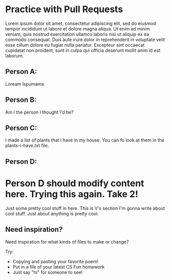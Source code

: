 # Practice with Pull Requests

Lorem ipsum dolor sit amet, consectetur adipiscing elit, sed do eiusmod tempor incididunt ut labore et dolore magna aliqua. Ut enim ad minim veniam, quis nostrud exercitation ullamco laboris nisi ut aliquip ex ea commodo consequat. Duis aute irure dolor in reprehenderit in voluptate velit esse cillum dolore eu fugiat nulla pariatur. Excepteur sint occaecat cupidatat non proident, sunt in culpa qui officia deserunt mollit anim id est laborum.

## Person A:

Loream Ispumama

## Person B:

Am I the person I thought I'd be?

## Person C:

I made a list of plants that I have in my house. You can fo look at them in the plants-i-have.txt file.

## Person D:

Person D should modify content here.
Trying this again. Take 2!
=======
Just some pretty cool stuff in here. This is V's section I'm gonna write about cool stuff. Just about anything is pretty cool. 

## Need inspiration?

Need inspiration for what kinds of files to make or change?

Try:

- Copying and pasting your favorite poem!
- Put in a file of your latest CS Fun homework
- Just say "hi" for someone to see!

